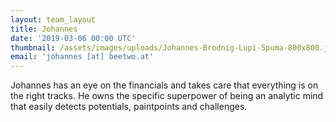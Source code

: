 ```yaml
---
layout: team_layout
title: Johannes
date: '2019-03-06 00:00 UTC'
thumbnail: /assets/images/uploads/Johannes-Brodnig-Lupi-Spuma-800x800.jpg
email: 'johannes [at] beetwo.at'
---
```

Johannes has an eye on the financials and takes care that everything is on the right tracks. He owns the specific superpower of being an analytic mind that easily detects potentials, paintpoints and challenges.  



